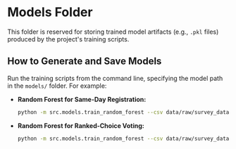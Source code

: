 # Models Folder

This folder is reserved for storing trained model artifacts (e.g., `.pkl` files) produced by the project's training scripts.

## How to Generate and Save Models

Run the training scripts from the command line, specifying the model path in the `models/` folder. For example:

- **Random Forest for Same-Day Registration:**

  ```bash
  python -m src.models.train_random_forest --csv data/raw/survey_data.csv --policy sdr --model models/rf_sdr.pkl

- **Random Forest for Ranked-Choice Voting:**

  ```bash
  python -m src.models.train_random_forest --csv data/raw/survey_data.csv --policy rcv --model models/rf_rcv.pkl
